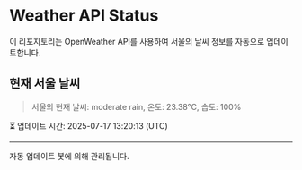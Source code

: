 
# Weather API Status

이 리포지토리는 OpenWeather API를 사용하여 서울의 날씨 정보를 자동으로 업데이트합니다.

## 현재 서울 날씨
> 서울의 현재 날씨: moderate rain, 온도: 23.38°C, 습도: 100%

⏳ 업데이트 시간: 2025-07-17 13:20:13 (UTC)

---
자동 업데이트 봇에 의해 관리됩니다.
